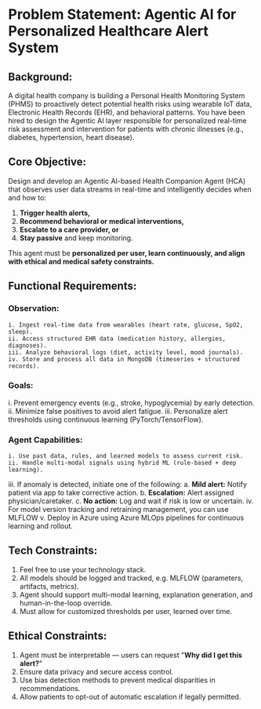 # Problem Statement: Agentic AI for Personalized Healthcare Alert System

## Background:
A digital health company is building a Personal Health Monitoring System (PHMS) to proactively detect potential health risks using wearable IoT data, Electronic Health Records (EHR), and behavioral patterns. You have been hired to design the Agentic AI layer responsible for personalized real-time risk assessment and intervention for patients with chronic illnesses (e.g., diabetes, hypertension, heart disease).

## Core Objective:
Design and develop an Agentic AI-based Health Companion Agent (HCA) that observes user data streams in real-time and intelligently decides when and how to:
1. **Trigger health alerts,**
2. **Recommend behavioral or medical interventions,**
3. **Escalate to a care provider, or**
4. **Stay passive** and keep monitoring.

This agent must be **personalized per user, learn continuously, and align with ethical and medical safety constraints.**

## Functional Requirements:
### **Observation:**
    i. Ingest real-time data from wearables (heart rate, glucose, SpO2, sleep).
    ii. Access structured EHR data (medication history, allergies, diagnoses).
    iii. Analyze behavioral logs (diet, activity level, mood journals).
    iv. Store and process all data in MongoDB (timeseries + structured records).

### Goals:
   i. Prevent emergency events (e.g., stroke, hypoglycemia) by early detection.
   ii. Minimize false positives to avoid alert fatigue.
   iii. Personalize alert thresholds using continuous learning (PyTorch/TensorFlow).

### Agent Capabilities:
    i. Use past data, rules, and learned models to assess current risk.
    ii. Handle multi-modal signals using hybrid ML (rule-based + deep learning).
   iii. If anomaly is detected, initiate one of the following:
                a. **Mild alert:** Notify patient via app to take corrective action.
                b. **Escalation:** Alert assigned physician/caretaker.
                c. **No action:** Log and wait if risk is low or uncertain.
   iv. For model version tracking and retraining management, you can use MLFLOW
   v. Deploy in Azure using Azure MLOps pipelines for continuous learning and rollout.

## Tech Constraints:
1.  Feel free to use your technology stack.
2. All models should be logged and tracked, e.g. MLFLOW (parameters, artifacts, metrics).
3. Agent should support multi-modal learning, explanation generation, and human-in-the-loop override.
4. Must allow for customized thresholds per user, learned over time.

## Ethical Constraints:
1. Agent must be interpretable — users can request "**Why did I get this alert?**"
2. Ensure data privacy and secure access control.
3. Use bias detection methods to prevent medical disparities in recommendations.
4. Allow patients to opt-out of automatic escalation if legally permitted.